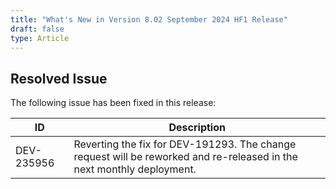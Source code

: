```yaml
---
title: "What's New in Version 8.02 September 2024 HF1 Release"
draft: false
type: Article
---
```


## Resolved Issue

The following issue has been fixed in this release:

| ID         | Description                                                                                                           |
|------------|-----------------------------------------------------------------------------------------------------------------------|
| DEV-235956 | Reverting the fix for DEV-191293. The change request will be reworked and re-released in the next monthly deployment. |